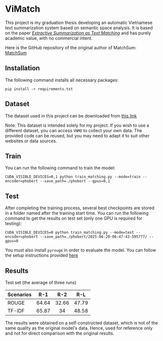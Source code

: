 # ViMatch
This project is my graduation thesis developing an automatic Vietnamese text summarization system based on semantic space analysis. It is based on the paper *[Extractive Summarization as Text Matching](https://arxiv.org/abs/2004.08795)* and has purely academic value, with no commercial intent.

Here is the GitHub repository of the original author of MatchSum: [MatchSum](https://github.com/maszhongming/MatchSum)

## Installation

The following command installs all necessary packages:

```
pip install -r requirements.txt
```

## Dataset

The dataset used in this project can be downloaded from [this link](https://drive.google.com/file/d/1JbyfiWEUpKLfRNFbV_s_rpDVk5nrHcrt/view?usp=drive_link)

Note: This dataset is intended solely for my project. If you wish to use a different dataset, you can access `VNMD` to collect your own data. The provided code can be reused, but you may need to adapt it to suit other websites or data sources.

## Train

You can run the following command to train the model:

```
CUDA_VISIBLE_DEVICES=0,1 python train_matching.py --mode=train --encoder=phobert --save_path=./phobert --gpus=0,1
```


## Test

After completing the training process, several best checkpoints are stored in a folder named after the training start time. You can run the following command to get the results on test set (only one GPU is required for testing):

```
CUDA_VISIBLE_DEVICES=0 python train_matching.py --mode=test --encoder=phobert --save_path=./phobert/2025-06-20-06-47-43-595777/ --gpus=0
```
You must also install `pyrouge` in order to evaluate the model. You can follow the setup instructions provided [here](https://gist.github.com/donglixp/d7eea02d57ba2e099746f8463c2f6597)

## Results 
Test set (the average of three runs)

| Scenarios | R-1 | R-2 | R-L |
| :------ | :------: | :------: | :------: |
| ROUGE | 64.64 | 32.66 | 47.79 | 
| TF-IDF | 65.87 | 34 | 48.58 |

The results were obtained on a self-constructed dataset, which is not of the same quality as the original model's data. Hence, used for reference only and not for direct comparison with the original results.